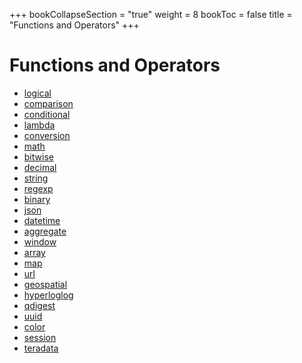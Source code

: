 +++
bookCollapseSection = "true"
weight = 8
bookToc = false
title = "Functions and Operators"
+++


# Functions and Operators


- [logical](functions/logical.md)
- [comparison](functions/comparison.md)
- [conditional](functions/conditional.md)
- [lambda](functions/lambda.md)
- [conversion](functions/conversion.md)
- [math](functions/math.md)
- [bitwise](functions/bitwise.md)
- [decimal](functions/decimal.md)
- [string](functions/string.md)
- [regexp](functions/regexp.md)
- [binary](functions/binary.md)
- [json](functions/json.md)
- [datetime](functions/datetime.md)
- [aggregate](functions/aggregate.md)
- [window](functions/window.md)
- [array](functions/array.md)
- [map](functions/map.md)
- [url](functions/url.md)
- [geospatial](functions/geospatial.md)
- [hyperloglog](functions/hyperloglog.md)
- [qdigest](functions/qdigest.md)
- [uuid](functions/uuid.md)
- [color](functions/color.md)
- [session](functions/session.md)
- [teradata](functions/teradata.md)